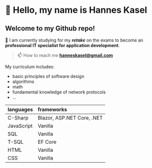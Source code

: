 # 👋 Hello, my name is Hannes Kasel
## Welcome to my Github repo!

🌱 I am currently studying for my ***retake*** on the exams to become an<br>
**professional IT specialist for application development**.
> 📫 How to reach me **hanneskasel@gmail.com**

My curriculum includes:
- basic principles of software design
- algorithms
- math
- fundamental knowledge of network protocols
- ...

| languages | frameworks | 
| :- | :- |
| C-Sharp | Blazor, ASP.NET Core, .NET |
| JavaScript | Vanilla |
| SQL | Vanilla | 
| T-SQL | EF Core |
| HTML | Vanilla |
| CSS | Vanilla |
